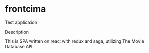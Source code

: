 # frontcima
Test application

Description

This is SPA written on react with redux and saga, utilizing The Movie Database API.
